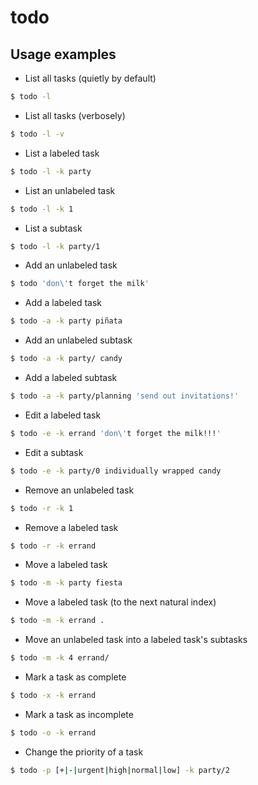 todo
====

Usage examples
--------------

* List all tasks (quietly by default)
```sh
$ todo -l
```
<!--
[ ] don't forget the milk
[x] destroy alderaan
[ ] (party) piñata
  [ ] candy
  [x] wiffle bat
  [ ] length of rope
-->

* List all tasks (verbosely)
```sh
$ todo -l -v
```
<!--
(0)
============================================
[ ] don't forget the milk
============================================

(1)
============================================
[ ] destroy alderaan
============================================

(party)
============================================
[ ] piñata
--------------------------------------------
  (0)
  ------------------------------------------
  [ ] candy
  ------------------------------------------
  (1)
  ------------------------------------------
  [x] wiffle bat
  ------------------------------------------
  (2)
  ------------------------------------------
  [ ] length of rope
  ==========================================
-->

* List a labeled task
```sh
$ todo -l -k party
```

* List an unlabeled task
```sh
$ todo -l -k 1
```

* List a subtask
```sh
$ todo -l -k party/1
```

* Add an unlabeled task
```sh
$ todo 'don\'t forget the milk'
```

* Add a labeled task
```sh
$ todo -a -k party piñata
```

* Add an unlabeled subtask
```sh
$ todo -a -k party/ candy
```

* Add a labeled subtask
```sh
$ todo -a -k party/planning 'send out invitations!'
```

* Edit a labeled task
```sh
$ todo -e -k errand 'don\'t forget the milk!!!'
```

* Edit a subtask
```sh
$ todo -e -k party/0 individually wrapped candy
```

* Remove an unlabeled task
```sh
$ todo -r -k 1
```

* Remove a labeled task
```sh
$ todo -r -k errand
```

* Move a labeled task
```sh
$ todo -m -k party fiesta
```

* Move a labeled task (to the next natural index)
```sh
$ todo -m -k errand .
```

* Move an unlabeled task into a labeled task's subtasks
```sh
$ todo -m -k 4 errand/
```

* Mark a task as complete 
```sh
$ todo -x -k errand 
```

* Mark a task as incomplete
```sh
$ todo -o -k errand
```

* Change the priority of a task
```sh
$ todo -p [+|-|urgent|high|normal|low] -k party/2
```

